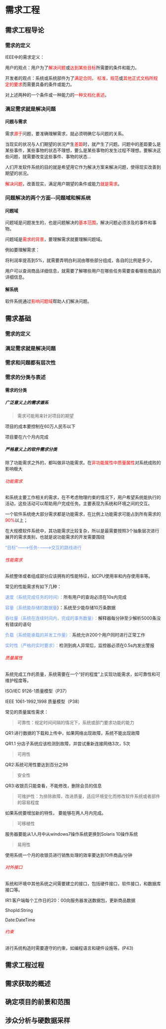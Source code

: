 # 需求工程

## 需求工程导论

### 需求的定义

IEEE中的需求定义：

用户的观点：用户为了<font color='red'>解决问题</font>或<font color='red'>达到某些目标</font>所需要的条件和能力。

开发者的观点：系统或系统部件为了<font color='red'>满足合同， 标准，规范</font>或<font color='red'>其他正式文档所规定的要求</font>而需要具备的条件或能力。

对上述两种的一个条件或一种能力的<font color='red'>一种文档化表述</font>。

### 满足需求就是解决问题

#### 问题与需求

需求<font color='red'>源于</font>问题，要准确理解需求，就必须明确它与问题的关系。

当现实的状况与人们期望的状况产生<font color='red'>差距</font>时，就产生了问题。问题中的差距要么是某些事件，某些事物的状态不理想，要么是某些事物的发生过程不理想。要解决这些问题，就需要改变这些事件、事物的状态...

人们开发软件系统的目的就是希望用它作为解决方案来解决问题，使得现实改善到期望的状况。

<font color='red'>解决问题</font>，改善现实，满足用户期望的条件或能力<font color='red'>就是需求</font>。

### 问题解决的两个方面--问题域和解系统

#### 问题域

问题域是问题发生的，也是问题解决的<font color='red'>基本范围</font>，解决问题必须涉及的事件和事物。

问题域是<font color='red'>需求的背景</font>，要理解需求就要理解问题域。

例如要理解需求：

将利润率提高到5%，就需要弄明白利润由哪些部分组成，各自的比例是多少。

用户可以查询商品详细信息，就需要了解哪些用户在哪些任务需要查看哪些商品的详细信息。

#### 解系统

软件系统通过<font color='red'>影响问题域</font>帮助人们解决问题。

## 需求基础

### 需求的定义

### 满足需求就是解决问题

### 需求和问题都有层次性

### 需求的分类与表述

#### 需求的分类

##### 广泛意义上的需求谱系

> 需求可能用来针对项目的期望

项目的成本要控制在60万人民币以下

项目要在六个月内完成

##### 严格意义上的软件需求分类

除了功能需求之外的，都叫做非功能需求。在<font color='red'>非功能属性中质量属性</font>对系统成败的影响极大

###### <font color='red'>功能需求</font>

和系统主要工作相关的需求，在不考虑物理约束的情况下，用户希望系统能执行的活动，这些活动可以帮助用户完成任务。主要表现为系统和环境之间的交互。

一个软件系统绝大部分需求都是功能需求，在比例上功能需求可能占到所有需求的<font color='red'>90%</font>以上；

在大规模软件系统中，其功能需求比较复杂，所以是最需要按照3个抽象层次进行展开的需求类别，也就是说功能需求的开发需要围绕

<font color='cornflowerblue'>“目标”--->任务---->交互的路线进行</font>

###### <font color='red'>性能需求</font>

系统整体或者组成部分应该拥有的性能特征，如CPU使用率和内存使用率等。

常见的性能需求有如下几种：

<font color='cornflowerblue'>速度（系统完成任务的时间）：</font>所有用户的查询必须在10s内完成

<font color='cornflowerblue'>容量（系统能存储的数据量</font>）：系统至少能存储10万条数据

<font color='cornflowerblue'>吞吐量（系统在连续时间内，完成的事务数量）：</font>解释器每分钟至少解析5000条没有错误的语句

<font color='cornflowerblue'>负载（系统能承载的并发工作量）：</font>系统允许200个用户同时进行正常工作

<font color='cornflowerblue'>实时性（严格的实时要求）：</font>检测到病人异常后，监控器必须在0.5s内发出警报

###### <font color='red'>质量属性</font>

系统完成工作的质量，系统需要在一个“好的程度”上实现功能需求，如可靠性和可维护程度等。

ISO/IEC 9126-1质量模型（P37）

IEEE 1061-1992,1998 质量模型（P38）

常见的质量属性需求：

> 可靠性：规定时间间隔的情况下，系统或部门要求功能的能力

QR1:进行数据的下载和上传中，如果网络出现故障，系统不能出现故障

QR1.1 分店子系统应该检测到故障，并尝试重新连接网络3次，5次

> 可用性

QR2:系统可用性要达到百分之98

> 安全性

QR3:收银员只能查看，不能修改，删除会员的信息

> 可维护性：为排除故障，改进质量，适应环境变化而修改软件系统或者部件的容易程度

如果系统要增加新的特性， 要能够在两人月内完成。

> 可移植性

服务器要能从1人月中从windows7操作系统更换到Solaris 10操作系统

> 易用性

使用系统一个月的收银员进行销售处理的效率要达到10件商品/分钟

###### <font color='red'>对外接口</font>

系统和环境中其他系统之间需要建立的接口，包括硬件接口，软件接口，和数据库接口等。

IR1:客户端每个工作日的20：00向服务器发送数据包，更新商品数据

ShopId:String

Date:DateTime

###### <font color='red'>约束</font>

进行系统构造时需要遵守的约束，如编程语言和硬件设施等。(P43)

## 需求工程过程

## 需求获取的概述

## 确定项目的前景和范围

## 涉众分析与硬数据采样

